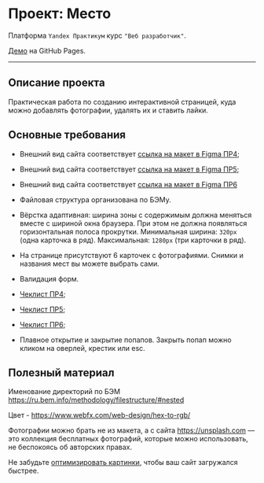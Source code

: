 # Проект: Место
Платформа `Yandex Практикум` курс `"Веб разработчик"`.

[Демо](https://chedore.github.io/mesto/index.html) на GitHub Pages.

---
## Описание проекта
 Практическая работа по созданию интерактивной страницей, куда можно добавлять фотографии, удалять их и ставить лайки.

## Основные требования

- Внешний вид сайта соответствует [ссылка на макет в Figma ПР4](https://www.figma.com/file/2cn9N9jSkmxD84oJik7xL7/JavaScript.-Sprint-4?node-id=0%3A1);
- Внешний вид сайта соответствует [ссылка на макет в Figma ПР5](https://www.figma.com/file/bjyvbKKJN2naO0ucURl2Z0/JavaScript.-Sprint-5?node-id=50160%3A2&t=Jbwv9QvCdlQbB20v-0);
- Внешний вид сайта соответствует [ссылка на макет в Figma ПР6](https://www.figma.com/file/kRVLKwYG3d1HGLvh7JFWRT/JavaScript.-Sprint-6?node-id=0-1)

- Файловая структура организована по БЭМу.
- Вёрстка адаптивная: ширина зоны с содержимым должна меняться вместе с шириной окна браузера. При этом не должна появляться горизонтальная полоса прокрутки. Минимальная ширина: `320px` (одна карточка в ряд). Максимальная: `1280px` (три карточки в ряд).
- На странице присутствуют 6 карточек с фотографиями. Снимки и названия мест вы можете выбрать сами.
- Валидация форм.

- [Чеклист ПР4](https://code.s3.yandex.net/web-developer/checklists-pdf/new-program/checklist-4.pdf);
- [Чеклист ПР5](https://code.s3.yandex.net/web-developer/checklists-pdf/new-program/checklist-5.pdf);
- [Чеклист ПР6](https://code.s3.yandex.net/web-developer/checklists-pdf/new-program/checklist-6.pdf);

- Плавное открытие и закрытие попапов. Закрыть попап можно кликом на оверлей, крестик или esc.



## Полезный материал 
Именование директорий по БЭМ https://ru.bem.info/methodology/filestructure/#nested 

Цвет - https://www.webfx.com/web-design/hex-to-rgb/

Фотографии можно брать не из макета, а с сайта https://unsplash.com — это коллекция бесплатных фотографий, которые можно использовать, не беспокоясь об авторских правах.

Не забудьте [оптимизировать картинки](https://tinypng.com/), чтобы ваш сайт загружался быстрее.

